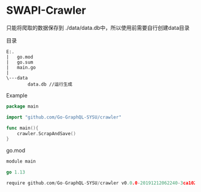 # SWAPI-Crawler

只能将爬取的数据保存到 ./data/data.db中，所以使用前需要自行创建data目录

目录

```
E:.
|   go.mod
|   go.sum
|   main.go
|
\---data
        data.db //运行生成
```

Example

```go
package main

import "github.com/Go-GraphQL-SYSU/crawler"

func main(){
	crawler.ScrapAndSave()
}
```

go.mod

```go
module main

go 1.13

require github.com/Go-GraphQL-SYSU/crawler v0.0.0-20191212062240-3ca1023085eb // indirect
```